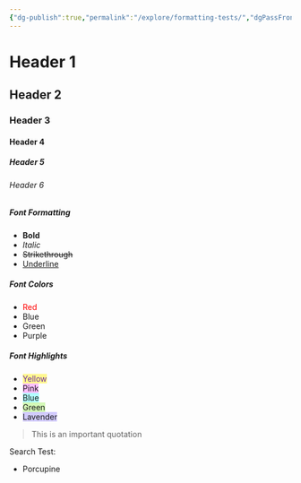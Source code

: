 ```yaml
---
{"dg-publish":true,"permalink":"/explore/formatting-tests/","dgPassFrontmatter":true}
---
```


# Header 1
## Header 2
### Header 3
#### Header 4
##### Header 5
###### Header 6

##### Font Formatting
- **Bold**
- *Italic*
- ~~Strikethrough~~
- <u>Underline</u>

##### Font Colors
- <font color="#ff0000">Red</font>
- Blue
- Green
- Purple

##### Font Highlights
- <span style="background:#fff88f"><font color="#7030a0">Yellow</font></span>
- <span style="background:#fdbfff">Pink</span>
- <span style="background:#b1ffff">Blue</span>
- <span style="background:#d3f8b6">Green</span>
- <span style="background:#d2cbff">Lavender</span>

> This is an important quotation

Search Test:
- Porcupine